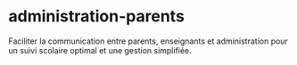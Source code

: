 # administration-parents
Faciliter la communication entre parents, enseignants et administration pour un suivi scolaire optimal et une gestion simplifiée.
